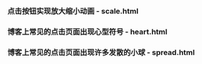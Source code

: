 ### 点击按钮实现放大缩小动画 - scale.html

### 博客上常见的点击页面出现心型符号 - heart.html

### 博客上常见的点击页面出现许多发散的小球 - spread.html
